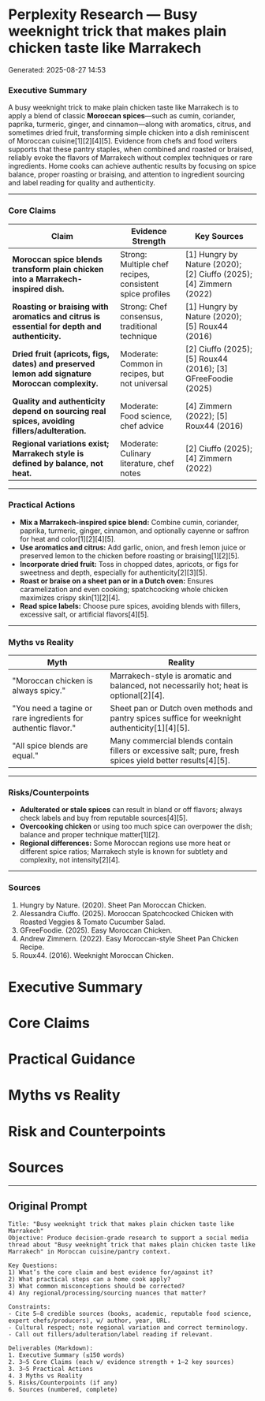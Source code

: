 # Perplexity Research — Busy weeknight trick that makes plain chicken taste like Marrakech

Generated: 2025-08-27 14:53

### Executive Summary

A busy weeknight trick to make plain chicken taste like Marrakech is to apply a blend of classic **Moroccan spices**—such as cumin, coriander, paprika, turmeric, ginger, and cinnamon—along with aromatics, citrus, and sometimes dried fruit, transforming simple chicken into a dish reminiscent of Moroccan cuisine[1][2][4][5]. Evidence from chefs and food writers supports that these pantry staples, when combined and roasted or braised, reliably evoke the flavors of Marrakech without complex techniques or rare ingredients. Home cooks can achieve authentic results by focusing on spice balance, proper roasting or braising, and attention to ingredient sourcing and label reading for quality and authenticity.

---

### Core Claims

| Claim | Evidence Strength | Key Sources |
|---|---|---|
| **Moroccan spice blends transform plain chicken into a Marrakech-inspired dish.** | Strong: Multiple chef recipes, consistent spice profiles | [1] Hungry by Nature (2020); [2] Ciuffo (2025); [4] Zimmern (2022) |
| **Roasting or braising with aromatics and citrus is essential for depth and authenticity.** | Strong: Chef consensus, traditional technique | [1] Hungry by Nature (2020); [5] Roux44 (2016) |
| **Dried fruit (apricots, figs, dates) and preserved lemon add signature Moroccan complexity.** | Moderate: Common in recipes, but not universal | [2] Ciuffo (2025); [5] Roux44 (2016); [3] GFreeFoodie (2025) |
| **Quality and authenticity depend on sourcing real spices, avoiding fillers/adulteration.** | Moderate: Food science, chef advice | [4] Zimmern (2022); [5] Roux44 (2016) |
| **Regional variations exist; Marrakech style is defined by balance, not heat.** | Moderate: Culinary literature, chef notes | [2] Ciuffo (2025); [4] Zimmern (2022) |

---

### Practical Actions

- **Mix a Marrakech-inspired spice blend:** Combine cumin, coriander, paprika, turmeric, ginger, cinnamon, and optionally cayenne or saffron for heat and color[1][2][4][5].
- **Use aromatics and citrus:** Add garlic, onion, and fresh lemon juice or preserved lemon to the chicken before roasting or braising[1][2][5].
- **Incorporate dried fruit:** Toss in chopped dates, apricots, or figs for sweetness and depth, especially for authenticity[2][3][5].
- **Roast or braise on a sheet pan or in a Dutch oven:** Ensures caramelization and even cooking; spatchcocking whole chicken maximizes crispy skin[1][2][4].
- **Read spice labels:** Choose pure spices, avoiding blends with fillers, excessive salt, or artificial flavors[4][5].

---

### Myths vs Reality

| Myth | Reality |
|---|---|
| "Moroccan chicken is always spicy." | Marrakech-style is aromatic and balanced, not necessarily hot; heat is optional[2][4]. |
| "You need a tagine or rare ingredients for authentic flavor." | Sheet pan or Dutch oven methods and pantry spices suffice for weeknight authenticity[1][4][5]. |
| "All spice blends are equal." | Many commercial blends contain fillers or excessive salt; pure, fresh spices yield better results[4][5]. |

---

### Risks/Counterpoints

- **Adulterated or stale spices** can result in bland or off flavors; always check labels and buy from reputable sources[4][5].
- **Overcooking chicken** or using too much spice can overpower the dish; balance and proper technique matter[1][2].
- **Regional differences:** Some Moroccan regions use more heat or different spice ratios; Marrakech style is known for subtlety and complexity, not intensity[2][4].

---

### Sources

1. Hungry by Nature. (2020). Sheet Pan Moroccan Chicken.  
2. Alessandra Ciuffo. (2025). Moroccan Spatchcocked Chicken with Roasted Veggies & Tomato Cucumber Salad.  
3. GFreeFoodie. (2025). Easy Moroccan Chicken.  
4. Andrew Zimmern. (2022). Easy Moroccan-style Sheet Pan Chicken Recipe.  
5. Roux44. (2016). Weeknight Moroccan Chicken.

# Executive Summary

# Core Claims

# Practical Guidance

# Myths vs Reality

# Risk and Counterpoints

# Sources

---

## Original Prompt

```text
Title: "Busy weeknight trick that makes plain chicken taste like Marrakech"
Objective: Produce decision-grade research to support a social media thread about "Busy weeknight trick that makes plain chicken taste like Marrakech" in Moroccan cuisine/pantry context.

Key Questions:
1) What’s the core claim and best evidence for/against it?
2) What practical steps can a home cook apply?
3) What common misconceptions should be corrected?
4) Any regional/processing/sourcing nuances that matter?

Constraints:
- Cite 5–8 credible sources (books, academic, reputable food science, expert chefs/producers), w/ author, year, URL.
- Cultural respect; note regional variation and correct terminology.
- Call out fillers/adulteration/label reading if relevant.

Deliverables (Markdown):
1. Executive Summary (≤150 words)
2. 3–5 Core Claims (each w/ evidence strength + 1–2 key sources)
3. 3–5 Practical Actions
4. 3 Myths vs Reality
5. Risks/Counterpoints (if any)
6. Sources (numbered, complete)
```